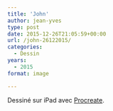 ```yaml
---
title: 'John'
author: jean-yves
type: post
date: 2015-12-26T21:05:59+00:00
url: /john-26122015/
categories:
  - Dessin
years:
  - 2015
format: image

---
```

Dessiné sur iPad avec [Procreate](https://procreate.com/).